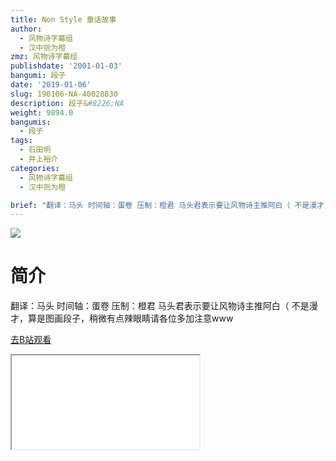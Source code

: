 ```yaml
---
title: Non Style 童话故事
author:
  - 风物诗字幕组
  - 汉中则为橙
zmz: 风物诗字幕组
publishdate: '2001-01-03'
bangumi: 段子
date: '2019-01-06'
slug: 190106-NA-40028830
description: 段子&#8226;NA
weight: 9894.0
bangumis:
  - 段子
tags:
  - 石田明
  - 井上裕介
categories:
  - 风物诗字幕组
  - 汉中则为橙

brief: "翻译：马头 时间轴：蛋卷 压制：橙君 马头君表示要让风物诗主推阿白（ 不是漫才，算是图画段子，稍微有点辣眼睛请各位多加注意www"
---
```

![](https://i.imgur.com/eAUktjH.jpg)
# 简介  
翻译：马头 时间轴：蛋卷 压制：橙君
马头君表示要让风物诗主推阿白（
不是漫才，算是图画段子，稍微有点辣眼睛请各位多加注意www  

[去B站观看](https://www.bilibili.com/video/av40028830/)
<div class ="resp-container"><iframe class="testiframe" src="//player.bilibili.com/player.html?aid=40028830"", scrolling="no", allowfullscreen="true" > </iframe></div> 
